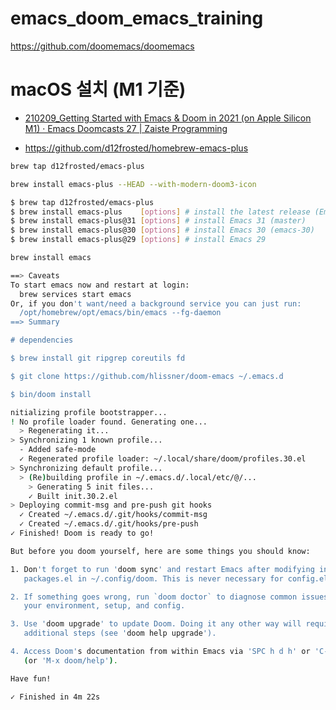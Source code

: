 # emacs_doom_emacs_training
https://github.com/doomemacs/doomemacs


# macOS 설치 (M1 기준)
- [210209_Getting Started with Emacs & Doom in 2021 (on Apple Silicon M1) · Emacs Doomcasts 27 | Zaiste Programming](https://youtu.be/eyYxuIGF8-g?si=PUupaRbMohU7UF3X)

- https://github.com/d12frosted/homebrew-emacs-plus

```bash
brew tap d12frosted/emacs-plus

brew install emacs-plus --HEAD --with-modern-doom3-icon
```

```bash
$ brew tap d12frosted/emacs-plus
$ brew install emacs-plus    [options] # install the latest release (Emacs 30)
$ brew install emacs-plus@31 [options] # install Emacs 31 (master)
$ brew install emacs-plus@30 [options] # install Emacs 30 (emacs-30)
$ brew install emacs-plus@29 [options] # install Emacs 29
```


```bash
brew install emacs

==> Caveats
To start emacs now and restart at login:
  brew services start emacs
Or, if you don't want/need a background service you can just run:
  /opt/homebrew/opt/emacs/bin/emacs --fg-daemon
==> Summary

# dependencies

$ brew install git ripgrep coreutils fd

$ git clone https://github.com/hlissner/doom-emacs ~/.emacs.d

$ bin/doom install


```

```bash
nitializing profile bootstrapper...
! No profile loader found. Generating one...
  > Regenerating it...
> Synchronizing 1 known profile...
  - Added safe-mode
  ✓ Regenerated profile loader: ~/.local/share/doom/profiles.30.el
> Synchronizing default profile...
  > (Re)building profile in ~/.emacs.d/.local/etc/@/...
    > Generating 5 init files...
    ✓ Built init.30.2.el
> Deploying commit-msg and pre-push git hooks
  ✓ Created ~/.emacs.d/.git/hooks/commit-msg
  ✓ Created ~/.emacs.d/.git/hooks/pre-push
✓ Finished! Doom is ready to go!

But before you doom yourself, here are some things you should know:

1. Don't forget to run 'doom sync' and restart Emacs after modifying init.el or
   packages.el in ~/.config/doom. This is never necessary for config.el.

2. If something goes wrong, run `doom doctor` to diagnose common issues with
   your environment, setup, and config.

3. Use 'doom upgrade' to update Doom. Doing it any other way will require
   additional steps (see 'doom help upgrade').

4. Access Doom's documentation from within Emacs via 'SPC h d h' or 'C-h d h'
   (or 'M-x doom/help').

Have fun!

✓ Finished in 4m 22s
```
